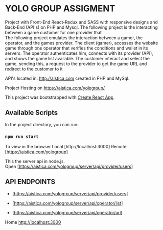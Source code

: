 # YOLO GROUP ASSIGMENT

Project with Front-End React-Redux and SASS with responsive designs and Back-End (API's) on PHP and Mysql. The following project is the interacting between a game customer for one provider that  
The following project emulates the interaction between a gamer, the operator, and the games provider.
The client (gamer), accesses the website game through one operator that verifies the conditions and wallet in its servers.
The operator authenticates him, connects with its provider (API), and shows the game list available.
The customer interact and select the game, sending this, a request to the provider to get the game URL and redirect to the customer to it


API's located in:
<http://aistica.com> created in PHP and MySql.

Project Hosting on <https://aistica.com/yologroup/>

This project was bootstrapped with [Create React App](https://github.com/facebook/create-react-app).

## Available Scripts

In the project directory, you can run:

### `npm run start`

To view in the browser
Local [http://localhost:3000]
Remote [https://aistica.com/yologroup] 

This  the server api in node.js.\
Open [https://aistica.com/yologroup/server/api/provider/users]

 ## API ENDPOINTS

* [https://aistica.com/yologroup/server/api/provider/users]

* [https://aistica.com/yologroup/server/api/operator/list]
* [https://aistica.com/yologroup/server/api/operator/url]

 Home
 <http://localhost:3000>

